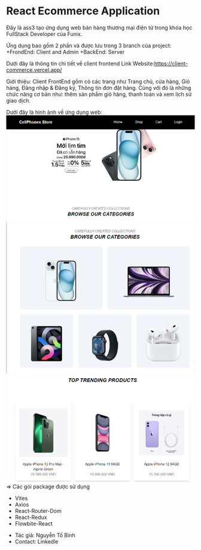 # React Ecommerce Application

Đây là ass3 tạo ứng dụng web bán hàng thương mại điện tử trong khóa học FullStack Developer của Funix.

Ứng dụng bao gồm 2 phần và được lưu trong 3 branch của project:
+FrondEnd: Client and Admin
+BackEnd: Server

Dưới đây là thông tin chi tiết về client frontend
Link Website:https://client-commerce.vercel.app/

Giới thiệu:
Client FrontEnd gồm có các trang như Trang chủ, cửa hàng, Giỏ hàng, Đăng nhập & Đăng ký, Thông tin đơn đặt hàng. Cùng với đó là những chức năng cơ bản như: thêm sản phẩm giỏ hàng, thanh toán và xem lịch sử giao dịch.

Dưới đây là hình ảnh về ứng dụng web:
![Alt text](image.png)
![Alt text](image-1.png)
![Alt text](image-2.png)
=> Các gói package được sử dụng

- Vites
- Axios
- React-Router-Dom
- React-Redux
- Flowbite-React

* Tác giả: Nguyễn Tố Bình
* Contact: Linkedle
